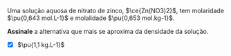 Uma solução aquosa de nitrato de zinco, $\ce{Zn(NO3)2}$, tem molaridade $\pu{0,643 mol.L-1}$ e molalidade $\pu{0,653 mol.kg-1}$.

**Assinale** a alternativa que mais se aproxima da densidade da solução.

- [x] $\pu{1,1 kg.L-1}$

